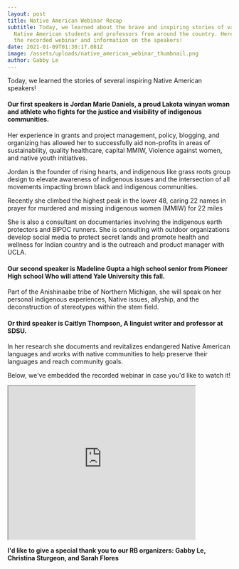 ```yaml
---
layout: post
title: Native American Webinar Recap
subtitle: Today, we learned about the brave and inspiring stories of various
  Native American students and professors from around the country. Here we have
  the recorded webinar and information on the speakers!
date: 2021-01-09T01:30:17.081Z
image: /assets/uploads/native_american_webinar_thumbnail.png
author: Gabby Le
---
```

Today, we learned the stories of several inspiring Native American speakers!

#### Our first speakers is Jordan Marie Daniels, a proud Lakota winyan woman and athlete who fights for the justice and visibility of indigenous communities.

Her experience in grants and project management, policy, blogging, and organizing has allowed her to successfully aid non-profits in areas of sustainability, quality healthcare, capital MMIW, Violence against women, and native youth initiatives. 

Jordan is the founder of rising hearts, and indigenous like grass roots group design to elevate awareness of indigenous issues and the intersection of all movements impacting brown black and indigenous communities.

Recently she climbed the highest peak in the lower 48, caring 22 names in prayer for murdered and missing indigenous women (MMIW) for 22 miles 

She is also a consultant on documentaries involving the indigenous earth protectors and BIPOC runners. She is consulting with outdoor organizations develop social media to protect secret lands and promote health and wellness for Indian country and is the outreach and product manager with UCLA. 

#### Our second speaker is Madeline Gupta a high school senior from Pioneer High school Who will attend Yale University this fall.

Part of the Anishinaabe tribe of Northern Michigan, she will speak on her personal indigenous experiences, Native issues, allyship, and the deconstruction of stereotypes within the stem field. 

#### Or third speaker is Caitlyn Thompson, A linguist writer and professor at SDSU.

In her research she documents and revitalizes endangered Native American languages and works with native communities to help preserve their languages and reach community goals.

Below, we've embedded the recorded webinar in case you'd like to watch it!

<iframe width="420" height="345" src="https://www.youtube.com/embed/tgbNymZ7vqY">
</iframe>

**I'd like to give a special thank you to our RB organizers: Gabby Le, Christina Sturgeon, and Sarah Flores**